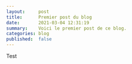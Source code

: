 ```yaml
---
layout:     post
title:      Premier post du blog
date:       2021-03-04 12:31:19
summary:    Voici le premier post de ce blog.
categories: blog
published:  false
---
```


Test
